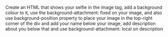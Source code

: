 Create an HTML that shows your selfie in the image tag, add a background colour to it, use the 
background-attachment: fixed
 on your image, and also use background-position property to place your image in the top-right corner of the div and add your name  below your image, add description about you below that and use 
background-attachment: local
 on description
